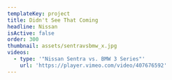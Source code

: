 ```yaml
---
templateKey: project
title: Didn't See That Coming
headline: Nissan
isActive: false
order: 300
thumbnail: assets/sentravsbmw_x.jpg
videos:
  - type: '"Nissan Sentra vs. BMW 3 Series"'
    url: 'https://player.vimeo.com/video/407676592'
---
```

